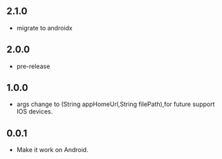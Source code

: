## 2.1.0
* migrate to androidx

## 2.0.0
* pre-release

## 1.0.0
* args change to (String appHomeUrl,String filePath),for future support IOS devices.


## 0.0.1

* Make it work on Android.
